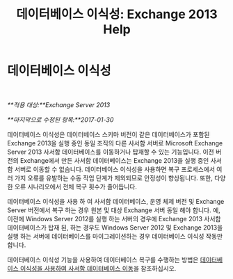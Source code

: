﻿---
title: '데이터베이스 이식성: Exchange 2013 Help'
TOCTitle: 데이터베이스 이식성
ms:assetid: 387b727a-ce51-4910-b5c4-613c693fa5bd
ms:mtpsurl: https://technet.microsoft.com/ko-kr/library/Dd876873(v=EXCHG.150)
ms:contentKeyID: 51407688
ms.date: 05/22/2018
mtps_version: v=EXCHG.150
ms.translationtype: MT
---

# 데이터베이스 이식성

 

_**적용 대상:**Exchange Server 2013_

_**마지막으로 수정된 항목:**2017-01-30_

데이터베이스 이식성은 데이터베이스 스키마 버전이 같은 데이터베이스가 포함된 Exchange 2013을 실행 중인 동일 조직의 다른 사서함 서버로 Microsoft Exchange Server 2013 사서함 데이터베이스를 이동하거나 탑재할 수 있는 기능입니다. 이전 버전의 Exchange에서 만든 사서함 데이터베이스는 Exchange 2013을 실행 중인 사서함 서버로 이동할 수 없습니다. 데이터베이스 이식성을 사용하면 복구 프로세스에서 여러 가지 오류를 유발하는 수동 작업 단계가 제외되므로 안정성이 향상됩니다. 또한, 다양한 오류 시나리오에서 전체 복구 횟수가 줄어듭니다.

데이터베이스 이식성을 사용 하 여 사서함 데이터베이스, 운영 체제 버전 및 Exchange Server 버전에서 복구 하는 경우 원본 및 대상 Exchange 서버 동일 해야 합니다. 예, 이전에 Windows Server 2012를 실행 하는 서버의 경우에 Exchange 2013 사서함 데이터베이스가 탑재 된, 하는 경우도 Windows Server 2012 및 Exchange 2013을 실행 하는 서버에 데이터베이스를 마이그레이션하는 경우 데이터베이스 이식성 작동만 합니다.

데이터베이스 이식성 기능을 사용하여 데이터베이스 복구를 수행하는 방법은 [데이터베이스 이식성을 사용하여 사서함 데이터베이스 이동](move-a-mailbox-database-using-database-portability-exchange-2013-help.md)을 참조하십시오.

